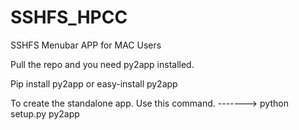 # SSHFS_HPCC

SSHFS Menubar APP for MAC Users

Pull the repo and you need py2app installed.

Pip install py2app or easy-install py2app

To create the standalone app. Use this command.
  -------> python setup.py py2app
